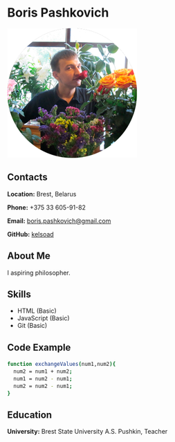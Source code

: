 # __Boris Pashkovich__
![Boris Pashkovich](https://raw.githubusercontent.com/kelsoad/rsschool-cv/rsschool-cv-html/assets/img/avatar.png)

## __Contacts__
__Location:__ Brest, Belarus

__Phone:__ +375 33 605-91-82

__Email:__ [boris.pashkovich@gmail.com](mailto:boris.pashkovich@gmail.com)

__GitHub:__ [kelsoad](https://github.com/kelsoad)

## __About Me__
I aspiring philosopher. 

## __Skills__
- HTML (Basic)
- JavaScript (Basic)
- Git (Basic)

## __Code Example__
```sh
function exchangeValues(num1,num2){
  num2 = num1 + num2;
  num1 = num2 - num1;
  num2 = num2 - num1;
}
```

## __Education__ 
__University:__ Brest State University A.S. Pushkin, Teacher
